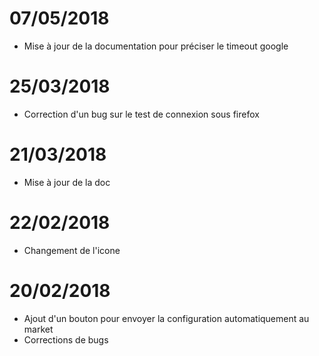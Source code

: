 # 07/05/2018

- Mise à jour de la documentation pour préciser le timeout google

# 25/03/2018

- Correction d'un bug sur le test de connexion sous firefox

# 21/03/2018

- Mise à jour de la doc

# 22/02/2018

- Changement de l'icone

# 20/02/2018

- Ajout d'un bouton pour envoyer la configuration automatiquement au market
- Corrections de bugs
